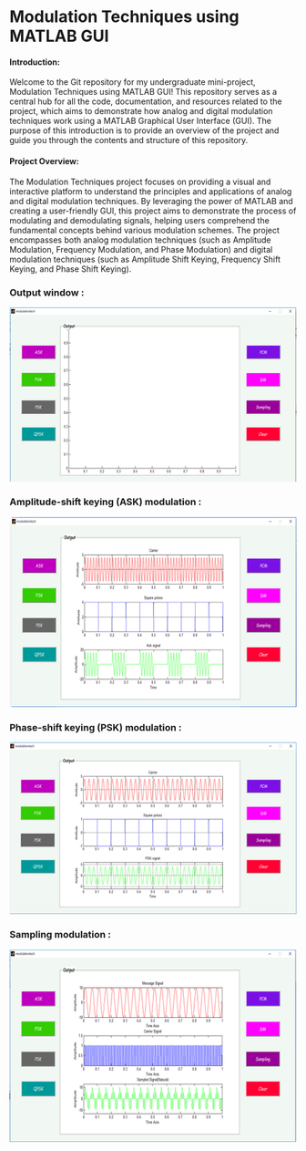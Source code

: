 # Modulation Techniques using MATLAB GUI

#### Introduction:

Welcome to the Git repository for my undergraduate mini-project, Modulation Techniques using MATLAB GUI! This repository serves as a central hub for all the code, documentation, and resources related to the project, which aims to demonstrate how analog and digital modulation techniques work using a MATLAB Graphical User Interface (GUI). The purpose of this introduction is to provide an overview of the project and guide you through the contents and structure of this repository.

#### Project Overview:

The Modulation Techniques project focuses on providing a visual and interactive platform to understand the principles and applications of analog and digital modulation techniques. By leveraging the power of MATLAB and creating a user-friendly GUI, this project aims to demonstrate the process of modulating and demodulating signals, helping users comprehend the fundamental concepts behind various modulation schemes. The project encompasses both analog modulation techniques (such as Amplitude Modulation, Frequency Modulation, and Phase Modulation) and digital modulation techniques (such as Amplitude Shift Keying, Frequency Shift Keying, and Phase Shift Keying).

### Output window :
![](https://github.com/Shismohammad/Modulation-Techniques/blob/main/images/modulation.png)


### Amplitude-shift keying (ASK) modulation :
![](https://github.com/Shismohammad/Modulation-Techniques/blob/main/images/modulation1.png)


### Phase-shift keying (PSK) modulation :
![](https://github.com/Shismohammad/Modulation-Techniques/blob/main/images/modulation3.png)



### Sampling modulation :
![](https://github.com/Shismohammad/Modulation-Techniques/blob/main/images/modulation2.png)
